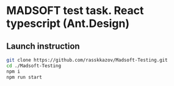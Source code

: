 # MADSOFT test task. React typescript (Ant.Design)

## Launch instruction

```bash
git clone https://github.com/rasskkazov/Madsoft-Testing.git
cd ./Madsoft-Testing
npm i
npm run start
```
